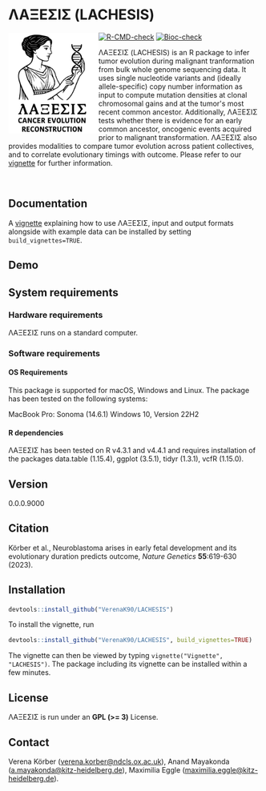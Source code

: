# &Lambda;&Alpha;&Xi;&Epsilon;&Sigma;&Iota;&Sigma; (LACHESIS)

<img align="left" src="man/figures/LACHESIS_logo.svg" alt="LACHESIS logo" width="180"></img>

[![R-CMD-check](https://github.com/VerenaK90/LACHESIS/workflows/R-CMD-check/badge.svg)](https://github.com/VerenaK90/LACHESIS/actions)
[![Bioc-check](https://github.com/VerenaK90/LACHESIS/workflows/Bioconductor-check/badge.svg)](https://github.com/VerenaK90/LACHESIS/actions)

&Lambda;&Alpha;&Xi;&Epsilon;&Sigma;&Iota;&Sigma; (LACHESIS) is an R package to infer tumor evolution during malignant tranformation from bulk whole genome sequencing data. It uses single nucleotide variants and (ideally allele-specific) copy number information as input to compute mutation densities at clonal chromosomal gains and at the tumor's most recent common ancestor. Additionally, &Lambda;&Alpha;&Xi;&Epsilon;&Sigma;&Iota;&Sigma; tests whether there is evidence for an early common ancestor, oncogenic events acquired prior to malignant transformation. &Lambda;&Alpha;&Xi;&Epsilon;&Sigma;&Iota;&Sigma; also provides modalities to compare tumor evolution across patient collectives, and to correlate evolutionary timings with outcome. Please refer to our [vignette](/vignettes/vignette_LACHESIS.Rmd) for further information. 

<br clear="all"/>

## Documentation

A [vignette](vignettes/vignette_LACHESIS.Rmd) explaining how to use &Lambda;&Alpha;&Xi;&Epsilon;&Sigma;&Iota;&Sigma;, input and output formats alongside with example data can be installed by setting `build_vignettes=TRUE`.

## Demo 


## System requirements

### Hardware requirements

&Lambda;&Alpha;&Xi;&Epsilon;&Sigma;&Iota;&Sigma; runs on a standard computer.

### Software requirements

#### OS Requirements

This package is supported for macOS, Windows and Linux. The package has been tested on the following systems:

MacBook Pro: Sonoma (14.6.1)
Windows 10, Version 22H2

#### R dependencies

&Lambda;&Alpha;&Xi;&Epsilon;&Sigma;&Iota;&Sigma; has been tested on R v4.3.1 and v4.4.1 and requires installation of the packages data.table (1.15.4), ggplot (3.5.1), tidyr (1.3.1), vcfR (1.15.0).

## Version

0.0.0.9000

## Citation

Körber et al., Neuroblastoma arises in early fetal development and its evolutionary duration predicts outcome, *Nature Genetics* **55**:619-630 (2023).

## Installation

```r
devtools::install_github("VerenaK90/LACHESIS")
````

To install the vignette, run

```r
devtools::install_github("VerenaK90/LACHESIS", build_vignettes=TRUE)
````

The vignette can then be viewed by typing `vignette("Vignette", "LACHESIS")`. The package including its vignette can be installed within a few minutes.

## License

&Lambda;&Alpha;&Xi;&Epsilon;&Sigma;&Iota;&Sigma; is run under an **GPL (>= 3)** License.

## Contact

Verena Körber (verena.korber@ndcls.ox.ac.uk), Anand Mayakonda (a.mayakonda@kitz-heidelberg.de), Maximilia Eggle (maximilia.eggle@kitz-heidelberg.de).
